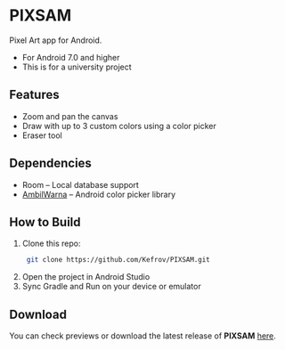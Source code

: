 # PIXSAM
Pixel Art app for Android.

- For Android 7.0 and higher
- This is for a university project

## Features
- Zoom and pan the canvas
- Draw with up to 3 custom colors using a color picker
- Eraser tool

## Dependencies
- Room – Local database support
- [AmbilWarna](https://github.com/yukuku/ambilwarna) – Android color picker library

## How to Build
1. Clone this repo:
   ```bash
    git clone https://github.com/Kefrov/PIXSAM.git
    ```
2. Open the project in Android Studio
3. Sync Gradle and Run on your device or emulator

## Download
You can check previews or download the latest release of **PIXSAM** [here](https://github.com/Kefrov/PIXSAM/releases).
